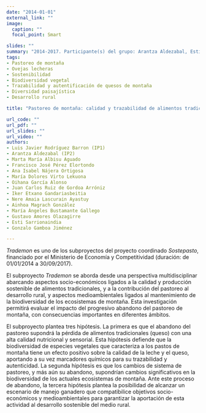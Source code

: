 ```yaml
---
date: "2014-01-01"
external_link: ""
image:
  caption: ""
  focal_point: Smart

slides: ""
summary: "2014-2017. Participante(s) del grupo: Arantza Aldezabal, Esti Sarrionaindia"
tags:
- Pastoreo de montaña
- Ovejas lecheras
- Sostenibilidad
- Biodiversidad vegetal
- Trazabilidad y autentificación de quesos de montaña
- Diversidad paisajística
- Desarrollo rural

title: "Pastoreo de montaña: calidad y trazabilidad de alimentos tradicionales, biodiversidad, adaptación del sistema al cambio global y desarrollo rural (TRADEMON, ref.: AGL2013-48361-C2-1-R)"

url_code: ""
url_pdf: ""
url_slides: ""
url_video: ""
authors: 
- Luis Javier Rodríguez Barron (IP1)
- Arantza Aldezabal (IP2)
- Marta María Albisu Aguado 
- Francisco José Pérez Elortondo 
- Ana Isabel Nájera Ortigosa 
- María Dolores Virto Lekuona 
- Oihana García Alonso 
- Juan Carlos Ruiz de Gordoa Arróniz 
- Iker Etxano Gandariasbeitia
- Nere Amaia Lascurain Ayastuy
- Ainhoa Magrach González 
- María Ángeles Bustamante Gallego 
- Gustavo Amores Olazagirre 
- Esti Sarrionaindia
- Gonzalo Gamboa Jiménez

---
```


*Trademon* es uno de los subproyectos del proyecto coordinado *Sostepasto*, financiado por el Ministerio de Economía y Competitividad (duración: de 01/01/2014 a 30/09/2017).

El subproyecto *Trademon* se aborda desde una perspectiva multidisciplinar abarcando aspectos socio-económicos ligados a la calidad y producción sostenible de alimentos tradicionales, y a la contribución del pastoreo al desarrollo rural, y aspectos medioambientales ligados al mantenimiento de la biodiversidad de los ecosistemas de montaña. Esta investigación permitirá evaluar el impacto del progresivo abandono del pastoreo de montaña, con consecuencias importantes en diferentes ámbitos.

El subproyecto plantea tres hipótesis. La primera es que el abandono del pastoreo supondrá la pérdida de alimentos tradicionales (queso) con una alta calidad nutricional y sensorial. Esta hipótesis defiende que la biodiversidad de especies vegetales que caracteriza a los pastos de montaña tiene un efecto positivo sobre la calidad de la leche y el queso, aportando a su vez marcadores químicos para su trazabilidad y autenticidad. La segunda hipótesis es que los cambios de sistema de pastoreo, y más aún su abandono, supondrían cambios significativos en la biodiversidad de los actuales ecosistemas de montaña. Ante este proceso de abandono, la tercera hipótesis plantea la posibilidad de alcanzar un escenario de manejo ganadero que compatibilice objetivos socio-económicos y medioambientales para garantizar la aportación de esta actividad al desarrollo sostenible del medio rural.

